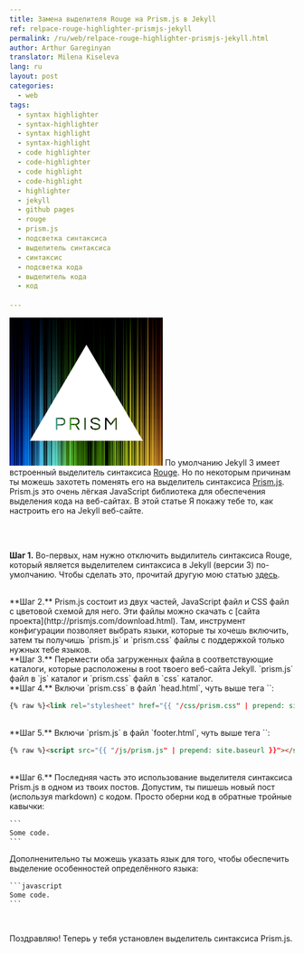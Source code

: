 ```yaml
---
title: Замена выделителя Rouge на Prism.js в Jekyll
ref: relpace-rouge-highlighter-prismjs-jekyll
permalink: /ru/web/relpace-rouge-highlighter-prismjs-jekyll.html
author: Arthur Gareginyan
translator: Milena Kiseleva
lang: ru
layout: post
categories:
  - web
tags:
  - syntax highlighter
  - syntax-highlighter
  - syntax highlight
  - syntax-highlight
  - code highlighter
  - code-highlighter
  - code highlight
  - code-highlight
  - highlighter
  - jekyll
  - github pages
  - rouge
  - prism.js
  - подсветка синтаксиса
  - выделитель синтаксиса
  - синтаксис
  - подсветка кода
  - выделитель кода
  - код

---
```


![thumb](/images/thumbnail/prismjs.png)
По умолчанию Jekyll 3 имеет встроенный выделитель синтаксиса [Rouge](http://rouge.jneen.net/). Но по некоторым причинам ты можешь захотеть поменять его на выделитель синтаксиса [Prism.js](http://prismjs.com). Prism.js это очень лёгкая JavaScript библиотека для обеспечения выделения кода на веб-сайтах. В этой статье Я покажу тебе то, как настроить его на Jekyll веб-сайте.

<br>
<br>

**Шаг 1.** Во-первых, нам нужно отключить выдилитель синтаксиса Rouge, который является выделителем синтаксиса в Jekyll (версии 3) по-умолчанию. Чтобы сделать это, прочитай другую мою статью [здесь](http://mycyberuniverse.com/ru/web/disable-rouge-syntax-highlighter.html).


<br>
**Шаг 2.** Prism.js состоит из двух частей, JavaScript файл и CSS файл с цветовой схемой для него. Эти файлы можно скачать с [сайта проекта](http://prismjs.com/download.html). Там, инструмент конфигурации позволяет выбрать языки, которые ты хочешь включить, затем ты получишь `prism.js` и `prism.css` файлы с поддержкой только нужных тебе языков.


<br>
**Шаг 3.** Перемести оба загруженных файла в соответствующие каталоги, которые расположены в root твоего веб-сайта Jekyll. `prism.js` файл в `js` каталог и `prism.css` файл в `css` каталог.


<br>
**Шаг 4.** Включи `prism.css` в файл `head.html`, чуть выше тега `</head>`:

```html
{% raw %}<link rel="stylesheet" href="{{ "/css/prism.css" | prepend: site.baseurl }}">{% endraw %}
```


<br>
**Шаг 5.** Включи `prism.js` в файл `footer.html`, чуть выше тега `</footer>`:

```html
{% raw %}<script src="{{ "/js/prism.js" | prepend: site.baseurl }}"></script>{% endraw %}
```


<br>
**Шаг 6.** Последняя часть это использование выделителя синтаксиса Prism.js в одном из твоих постов. Допустим, ты пишешь новый пост (используя markdown) с кодом. Просто оберни код в обратные тройные кавычки:

	```
	Some code.
	```

Дополненительно ты можешь указать язык для того, чтобы обеспечить выделение особенностей определённого языка:

	```javascript
	Some code.
	```

<br>

Поздравляю! Теперь у тебя установлен выделитель синтаксиса Prism.js.
